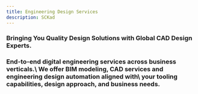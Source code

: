 ```yaml
---
title: Engineering Design Services 
description: SCKad
---
```


<h3>Bringing You Quality Design Solutions with Global CAD Design Experts.</h3>

<h3>End-to-end digital engineering services across business verticals.\
We offer BIM modeling, CAD services and engineering design automation aligned with\ 
your tooling capabilities, design approach, and business needs.</h3>




